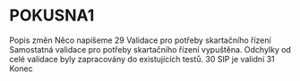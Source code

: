 # POKUSNA1
Popis změn
Něco napíšeme
29	Validace pro potřeby skartačního řízení
Samostatná validace pro potřeby skartačního řízení vypuštěna. Odchylky od celé validace byly zapracovány do existujících testů.
30	SIP je validní
31	Konec
